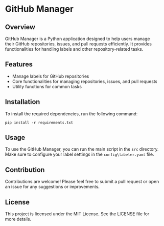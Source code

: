 # GitHub Manager

## Overview
GitHub Manager is a Python application designed to help users manage their GitHub repositories, issues, and pull requests efficiently. It provides functionalities for handling labels and other repository-related tasks.

## Features
- Manage labels for GitHub repositories
- Core functionalities for managing repositories, issues, and pull requests
- Utility functions for common tasks

## Installation
To install the required dependencies, run the following command:

```
pip install -r requirements.txt
```

## Usage
To use the GitHub Manager, you can run the main script in the `src` directory. Make sure to configure your label settings in the `config\labeler.yaml` file.

## Contribution
Contributions are welcome! Please feel free to submit a pull request or open an issue for any suggestions or improvements.

## License
This project is licensed under the MIT License. See the LICENSE file for more details.
